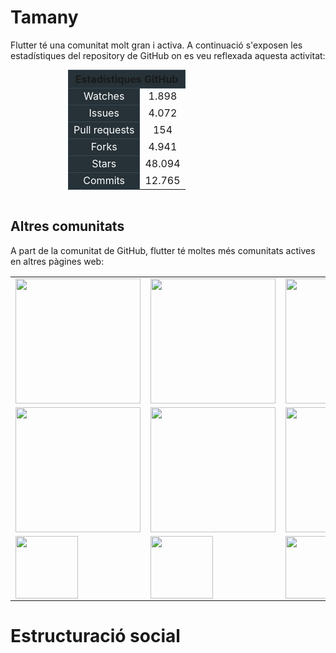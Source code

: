 <!-- TITLE: Comunitat -->

# Tamany

Flutter té una comunitat molt gran i activa. A continuació s'exposen les estadístiques del repository de GitHub on es veu reflexada aquesta activitat:

<table style="text-align:center; margin:auto; width: 20em">
  <thead>
    <tr>
      <th style="background-color:#263238; border: 1px solid #37474f; " scope="col" colspan="2">Estadístiques GitHub</th>
    </tr>
  </thead>
  <tbody>
    <tr>
			<td style="background-color:#263238; border: 1px solid #37474f; color: white ">Watches</td>
			<td>1.898</td>
    </tr>
		<tr>
			<td style="background-color:#263238; border: 1px solid #37474f;color: white ">Issues</td>
			<td>4.072</td>
    </tr>
		<tr>
			<td style="background-color:#263238; border: 1px solid #37474f; color: white">Pull requests</td>
			<td>154</td>
    </tr>
		<tr>
			<td style="background-color:#263238; border: 1px solid #37474f;color: white ">Forks</td>
			<td>4.941</td>
    </tr>
			<tr>
			<td style="background-color:#263238; border: 1px solid #37474f; color: white">Stars</td>
			<td>48.094</td>
    </tr>
		<tr>
			<td style="background-color:#263238; border: 1px solid #37474f; color: white">Commits</td>
			<td>12.765</td>
    </tr>
  </tbody>
</table>
<br/>

## Altres comunitats

A part de la comunitat de GitHub, flutter té moltes més comunitats actives en altres pàgines web:

<table>
<tr>
	<td><a href="https://stackoverflow.com/tags/flutter"><img src="https://flutter.io/assets/community/logo-stack-overflow-2478bff269c97f370590ab51220d8ee04b325d14f3fd2da2a79a1c8f19b83499.png" width="200"></a></td>
	<td><a href="https://gitter.im/flutter/flutter"><img src="https://flutter.io/assets/community/logo-gitter-a4f9a10839d78ee879f2bcb6be04acafed5d5f726431319bb4cef8e8b7ba11d2.svg" width="200"></a></td>
	<td><a href="https://groups.google.com/forum/#!forum/flutter-dev"><img src="https://flutter.io/assets/community/logo-google-51acbca5827a0691fe5830bbe7f661eabd160e7865de29b27856d434a833718b.png" width="200"></a></td>
<tr>
<tr>
	<td><a href="https://twitter.com/flutterio"><img src="https://flutter.io/assets/community/logo-youtube-9a886a3e76844b5a6373737d55a539b730dd2c6a9d763b7a35b9fd635f7415e6.png" width="200"></a></td>
	<td><a href="https://medium.com/flutter-io"><img src="https://flutter.io/assets/community/logo-medium-853b5b49567cba849ea23ccface8a226584172ed6707de3920a5a73129b0f8bf.png" width="200"></a></td>
	<td><a href="https://flutterstudygroup.slack.com/"><img src="https://flutter.io/assets/community/logo-slack-132741792438d6f072f6b828febdf4984441753d2b66f3de8d19f6730d8e8f43.png" width="200"></a></td>
<tr>
<tr>
	<td><a href="https://www.youtube.com/playlist?list=PLOU2XLYxmsIJ7dsVN4iRuA7BT8XHzGtCr"><img src="https://flutter.io/assets/community/logo-twitter-02bc8cf888815bfefa4345008aaeb18bfe2e9205a56b09d34d04f132b57c133d.png" width="100"></a></td>
	<td><a href="https://www.reddit.com/r/FlutterDev/"><img src="https://flutter.io/assets/community/logo-reddit-dd08d8bfd6972121324685e712445978118d1ce9221c53ab8c51a7dc4d455673.png" width="100"></a></td>
	<td><a href="https://discord.gg/N7Yshp4"><img src="https://flutter.io/assets/community/logo-discord-43c1f18f64fd0b7926ff6253d22db75534869997df6d063d43fff771f21cb9c8.png" width="100"></a></td>
<tr>
</table>

# Estructuració social
